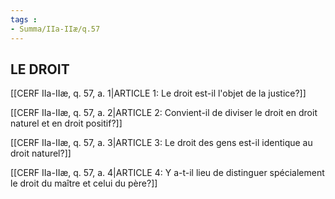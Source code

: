 ```yaml
---
tags : 
- Summa/IIa-IIæ/q.57
---
```


## LE DROIT

[[CERF IIa-IIæ, q. 57, a. 1|ARTICLE 1: Le droit est-il l'objet de la justice?]]

[[CERF IIa-IIæ, q. 57, a. 2|ARTICLE 2: Convient-il de diviser le droit en droit naturel et en droit positif?]]

[[CERF IIa-IIæ, q. 57, a. 3|ARTICLE 3: Le droit des gens est-il identique au droit naturel?]]

[[CERF IIa-IIæ, q. 57, a. 4|ARTICLE 4: Y a-t-il lieu de distinguer spécialement le droit du maître et celui du père?]]

